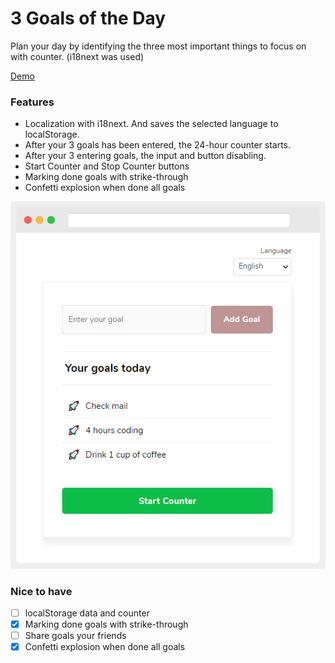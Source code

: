 # 3 Goals of the Day

Plan your day by identifying the three most important things to focus on with counter. (i18next was used)

[Demo](https://ozknozsrt.github.io/kojs-exercises/3goalsoftheday/)

### Features
- Localization with i18next. And saves the selected language to localStorage.
- After your 3 goals has been entered, the 24-hour counter starts.
- After your 3 entering goals, the input and button disabling.
- Start Counter and Stop Counter buttons
- Marking done goals with strike-through
- Confetti explosion when done all goals

![3 Goals of the Day](scrnst.png)

### Nice to have
- [ ] localStorage data and counter
- [x] Marking done goals with strike-through
- [ ] Share goals your friends
- [x] Confetti explosion when done all goals
